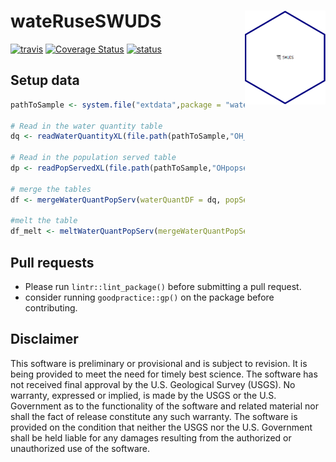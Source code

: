 # wateRuseSWUDS <img src="man/figures/logo.png" alt="toxEval" height="150px" align="right" />

[![travis](https://travis-ci.org/USGS-R/wateRuse_swuds.svg?branch=master)](https://travis-ci.org/USGS-R/wateRuse_swuds) [![Coverage Status](https://coveralls.io/repos/github/USGS-R/wateRuse_swuds/badge.svg?branch=master)](https://coveralls.io/github/USGS-R/wateRuse_swuds?branch=master) [![status](https://img.shields.io/badge/USGS-Support-yellow.svg)](https://owi.usgs.gov/R/packages.html#support)  

## Setup data

```r
pathToSample <- system.file("extdata",package = "wateRuseSWUDS")

# Read in the water quantity table
dq <- readWaterQuantityXL(file.path(pathToSample,"OH_CTF_SW_monthly_permit_sample_data.xlsx"))

# Read in the population served table
dp <- readPopServedXL(file.path(pathToSample,"OHpopserved_output.xlsx"))

# merge the tables
df <- mergeWaterQuantPopServ(waterQuantDF = dq, popServDF = dp)

#melt the table
df_melt <- meltWaterQuantPopServ(mergeWaterQuantPopServ = df)
```

## Pull requests


- Please run `lintr::lint_package()` before submitting a pull request.  
- consider running `goodpractice::gp()` on the package before contributing.


## Disclaimer

This software is preliminary or provisional and is subject to revision. It is being provided to meet the need for timely best science. The software has not received final approval by the U.S. Geological Survey (USGS). No warranty, expressed or implied, is made by the USGS or the U.S. Government as to the functionality of the software and related material nor shall the fact of release constitute any such warranty. The software is provided on the condition that neither the USGS nor the U.S. Government shall be held liable for any damages resulting from the authorized or unauthorized use of the software.
